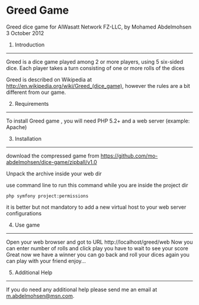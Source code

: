 Greed Game
============

Greed dice game  for  AlWasatt Network FZ-LLC, by
Mohamed Abdelmohsen
3 October 2012


1) Introduction
-----------------

Greed is a dice game played among 2 or more players, using 5 six-sided dice.
Each player takes a turn consisting of one or more rolls of the dices

Greed is described on Wikipedia at
http://en.wikipedia.org/wiki/Greed_(dice_game), however the rules are a bit different from our game.


2) Requirements
----------------

To install Greed game , you will need PHP 5.2+ and a web server (example: Apache)


3) Installation
----------------

download the compressed game from https://github.com/mo-abdelmohsen/dice-game/zipball/v1.0

Unpack the archive inside your web dir

use command line to run this command while you are inside the project dir

    php symfony project:permissions


it is better but not mandatory to add a new virtual host to your web server configurations


4) Use game
------------

Open your web browser and got to URL http://localhost/greed/web
Now you can enter number of rolls and click play
you have to wait to see your score
Great now we have a winner you can go back and roll your dices again
you can play with your friend
enjoy...


5) Additional Help
-------------------

If you do need any additional help please send me an email  at m.abdelmohsen@msn.com.





